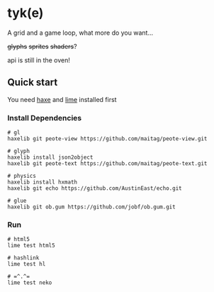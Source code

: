 # tyk(e)

A grid and a game loop, what more do you want...

~~glyphs~~ ~~sprites~~ ~~shaders~~?

api is still in the oven!

## Quick start

You need [haxe](https://haxe.org/download/) and [lime](https://lib.haxe.org/p/lime/) installed first

### Install Dependencies

```thank you kindly ♥
# gl
haxelib git peote-view https://github.com/maitag/peote-view.git

# glyph
haxelib install json2object
haxelib git peote-text https://github.com/maitag/peote-text.git

# physics
haxelib install hxmath
haxelib git echo https://github.com/AustinEast/echo.git

# glue
haxelib git ob.gum https://github.com/jobf/ob.gum.git
```

### Run

```shell
# html5
lime test html5

# hashlink
lime test hl

# =^.^=
lime test neko
```
